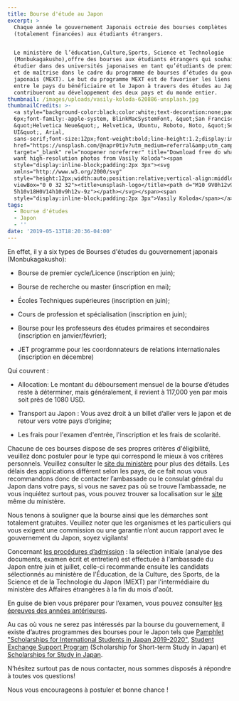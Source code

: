 ```yaml
---
title: Bourse d'étude au Japon
excerpt: >
  Chaque année le gouvernement Japonais octroie des bourses complètes
  (totalement financées) aux étudiants étrangers.


  Le ministère de l’éducation,Culture,Sports, Science et Technologie
  (Monbukagakusho),offre des bourses aux étudiants étrangers qui souhaitent
  étudier dans des universités japonaises en tant qu’étudiants de premier cycle
  et de maîtrise dans le cadre du programme de bourses d’études du gouvernement
  japonais (MEXT). Le but du programme MEXT est de favoriser les liens d'amitié
  entre le pays du bénéficiaire et le Japon à travers des études au Japon et qui
  contribueront au développement des deux pays et du monde entier.
thumbnail: /images/uploads/vasily-koloda-620886-unsplash.jpg
thumbnailCredits: >-
  <a style="background-color:black;color:white;text-decoration:none;padding:4px
  6px;font-family:-apple-system, BlinkMacSystemFont, &quot;San Francisco&quot;,
  &quot;Helvetica Neue&quot;, Helvetica, Ubuntu, Roboto, Noto, &quot;Segoe
  UI&quot;, Arial,
  sans-serif;font-size:12px;font-weight:bold;line-height:1.2;display:inline-block;border-radius:3px"
  href="https://unsplash.com/@napr0tiv?utm_medium=referral&amp;utm_campaign=photographer-credit&amp;utm_content=creditBadge"
  target="_blank" rel="noopener noreferrer" title="Download free do whatever you
  want high-resolution photos from Vasily Koloda"><span
  style="display:inline-block;padding:2px 3px"><svg
  xmlns="http://www.w3.org/2000/svg"
  style="height:12px;width:auto;position:relative;vertical-align:middle;top:-2px;fill:white"
  viewBox="0 0 32 32"><title>unsplash-logo</title><path d="M10 9V0h12v9H10zm12
  5h10v18H0V14h10v9h12v-9z"></path></svg></span><span
  style="display:inline-block;padding:2px 3px">Vasily Koloda</span></a>
tags:
  - Bourse d'études
  - Japon
  - ''
date: '2019-05-13T18:20:36-04:00'
---
```

En effet, il y a six types de Bourses d'études du gouvernement japonais (Monbukagakusho): 



* Bourse de premier cycle/Licence (inscription en juin);



* Bourse de recherche ou master (inscription en mai);



* Écoles Techniques supérieures (inscription en juin);



* Cours de profession et spécialisation (inscription en juin);



* Bourse pour les professeurs des études primaires et secondaires (inscription en janvier/février);



* JET programme pour les coordonnateurs de relations internationales (inscription en décembre)




Qui couvrent :

* Allocation: Le montant du déboursement mensuel de la bourse d’études reste à déterminer, mais généralement, il revient à 117,000 yen par mois soit près de 1080 USD.



* Transport au Japon : Vous avez droit à un billet d’aller vers le japon et de retour vers votre pays d’origine;



* Les frais pour l'examen d'entrée, l'inscription et les frais de scolarité.







Chacune de ces bourses dispose de ses propres critères d'éligibilité, veuillez donc postuler pour le type qui correspond le mieux à vos critères personnels. Veuillez consulter le [site du ministère](https://www.studyjapan.go.jp/fr/index.html) pour plus des détails. Les délais des applications diffèrent selon les pays, de ce fait nous vous recommandons donc de contacter l’ambassade ou le consulat général du Japon dans votre pays, si vous ne savez pas où se trouve l’ambassade, ne vous inquiétez surtout pas, vous pouvez trouver sa localisation sur le [site](https://www.mofa.go.jp/about/emb_cons/mofaserv.html) même du ministère.

Nous tenons à souligner que la bourse ainsi que les démarches sont totalement gratuites. Veuillez noter que les organismes et les particuliers qui vous exigent une commission ou une garantie n’ont aucun rapport avec le gouvernement du Japon, soyez vigilants! 

Concernant [les procédures d’admission](https://www.studyjapan.go.jp/fr/index.html) :  la sélection initiale (analyse des documents, examen écrit et entretien) est effectuée à l'ambassade du Japon entre juin et juillet, celle-ci recommande ensuite les candidats sélectionnés au ministère de l'Éducation, de la Culture, des Sports, de la Science et de la Technologie du Japon (MEXT) par l'intermédiaire du ministère des Affaires étrangères à la fin du mois d'août.

En guise de bien vous préparer pour l’examen, vous pouvez consulter [les épreuves des années antérieures](https://www.studyjapan.go.jp/en/toj/toj0302e-32.html#1).

Au cas où vous ne serez pas intéressés par la bourse du gouvernement, il existe d’autres programmes des bourses pour le Japon tels que [Pamphlet "Scholarships for International Students in Japan 2019-2020"](https://www.jasso.go.jp/en/study_j/scholarships/brochure.html), [Student Exchange Support Program](https://www.jasso.go.jp/en/study_j/scholarships/short_term.html) (Scholarship for Short-term Study in Japan) et [Scholarships for Study in Japan](https://www.jasso.go.jp/en/study_j/scholarships/index.html).

N’hésitez surtout pas de nous contacter, nous sommes disposés à répondre à toutes vos questions!

Nous vous encourageons à postuler et bonne chance !
